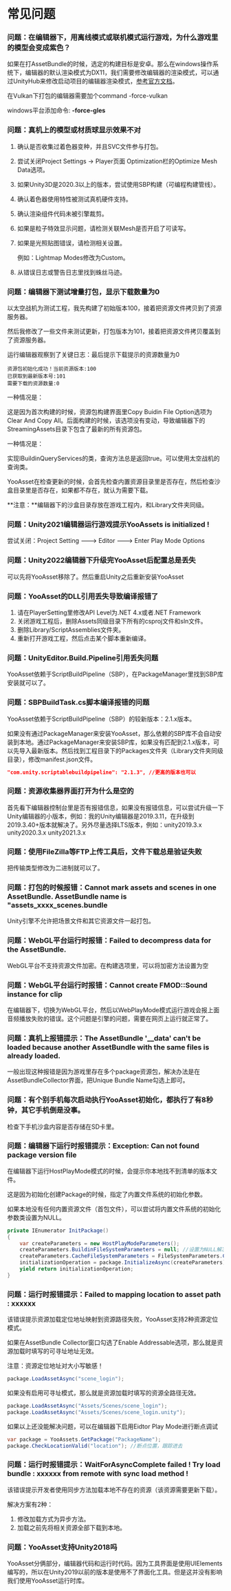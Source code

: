 # 常见问题

### 问题：在编辑器下，用离线模式或联机模式运行游戏，为什么游戏里的模型会变成紫色？

如果在打AssetBundle的时候，选定的构建目标是安卓。那么在windows操作系统下，编辑器的默认渲染模式为DX11，我们需要修改编辑器的渲染模式，可以通过UnityHub来修改启动项目的编辑器渲染模式，[参考官方文档](https://docs.unity3d.com/cn/2019.4/Manual/CommandLineArguments.html)。

在Vulkan下打包的编辑器需要加个command -force-vulkan

windows平台添加命令: **-force-gles**

### 问题：真机上的模型或材质球显示效果不对

1. 确认是否收集过着色器变种，并且SVC文件参与打包。

2. 尝试关闭Project Settings -> Player页面 Optimization栏的Optimize Mesh Data选项。

3. 如果Unity3D是2020.3以上的版本，尝试使用SBP构建（可编程构建管线）。

4. 确认着色器使用特性被测试真机硬件支持。

5. 确认渲染组件代码未被引擎裁剪。

6. 如果是粒子特效显示问题，请检测关联Mesh是否开启了可读写。

7. 如果是光照贴图错误，请检测相关设置。

   例如：Lightmap Modes修改为Custom。

7. 从错误日志或警告日志里找到蛛丝马迹。

### 问题：编辑器下测试增量打包，显示下载数量为0

以太空战机为测试工程，我先构建了初始版本100，接着把资源文件拷贝到了资源服务器。

然后我修改了一些文件来测试更新，打包版本为101，接着把资源文件拷贝覆盖到了资源服务器。

运行编辑器观察到了关键日志：最后提示下载提示的资源数量为0

```
资源包初始化成功！当前资源版本:100
已获取到最新版本号:101
需要下载的资源数量:0
```

一种情况是：

这是因为首次构建的时候，资源包构建界面里Copy Buidin File Option选项为Clear And Copy All。后面构建的时候，该选项没有变动，导致编辑器下的StreamingAssets目录下包含了最新的所有资源包。

一种情况是：

实现IBuildinQueryServices的类，查询方法总是返回true。可以使用太空战机的查询类。

YooAsset在检查更新的时候，会首先检查内置资源目录里是否存在，然后检查沙盒目录里是否存在，如果都不存在，就认为需要下载。

**注意：**编辑器下的沙盒目录存放在游戏工程内，和Library文件夹同级。

### 问题：Unity2021编辑器运行游戏提示YooAssets is initialized !

尝试关闭：Project Setting ---> Editor ---> Enter Play Mode Options

### 问题：Unity2022编辑器下升级完YooAsset后配置总是丢失

可以先将YooAsset移除了。然后重启Unity之后重新安装YooAsset

### 问题：YooAsset的DLL引用丢失导致编译报错了

1. 请在PlayerSetting里修改API Level为.NET 4.x或者.NET Framework
2. 关闭游戏工程后，删除Assets同级目录下所有的csproj文件和sln文件。
3. 删除Library/ScriptAssemblies文件夹。
4. 重新打开游戏工程，然后点击某个脚本重新编译。

### 问题：UnityEditor.Build.Pipeline引用丢失问题

YooAsset依赖于ScriptBuildPipeline（SBP），在PackageManager里找到SBP库安装就可以了。

### 问题：SBPBuildTask.cs脚本编译报错的问题

YooAsset依赖于ScriptBuildPipeline（SBP）的较新版本：2.1.x版本。

如果没有通过PackageManager来安装YooAsset，那么依赖的SBP库不会自动安装到本地。通过PackageManager来安装SBP库，如果没有匹配到2.1.x版本，可以先导入最新版本。然后找到工程目录下的Packages文件夹（Library文件夹同级目录），修改manifest.json文件。

```json
"com.unity.scriptablebuildpipeline": "2.1.3", //更高的版本也可以
```

### 问题：资源收集器界面打开为什么是空的

首先看下编辑器控制台里是否有报错信息，如果没有报错信息，可以尝试升级一下Unity编辑器的小版本，例如：我的Unity编辑器是2019.3.11，在升级到2019.3.40+版本就解决了。另外尽量选择LTS版本，例如：unity2019.3.x  unity2020.3.x  unity2021.3.x

### 问题：使用FileZilla等FTP上传工具后，文件下载总是验证失败

把传输类型修改为二进制就可以了。

### 问题：打包的时候报错：Cannot mark assets and scenes in one AssetBundle. AssetBundle name is "assets_xxxx_scenes.bundle

Unity引擎不允许把场景文件和其它资源文件一起打包。

### 问题：WebGL平台运行时报错：Failed to decompress data for the AssetBundle.

WebGL平台不支持资源文件加密。在构建选项里，可以将加密方法设置为空

### 问题：WebGL平台运行时报错：Cannot create FMOD::Sound instance for clip

在编辑器下，切换为WebGL平台，然后以WebPlayMode模式运行游戏会报上面音频播放失败的错误。这个问题是引擎的问题，需要在网页上运行就正常了。

### 问题：真机上报错提示：The AssetBundle '__data' can't be loaded because another AssetBundle with the same files is already loaded.

一般出现这种报错是因为游戏里存在多个package资源包，解决办法是在AssetBundleCollector界面，把Unique Bundle Name勾选上即可。

### 问题：有个别手机每次启动执行YooAsset初始化，都执行了有8秒钟，其它手机倒是没事。

检查下手机沙盒内容是否存储在SD卡里。

### 问题：编辑器下运行时报错提示：Exception: Can not found package version file

在编辑器下运行HostPlayMode模式的时候，会提示你本地找不到清单的版本文件。

这是因为初始化创建Package的时候，指定了内置文件系统的初始化参数。

如果本地没有任何内置资源文件（首包文件），可以尝试将内置文件系统的初始化参数类设置为NULL。

```csharp
private IEnumerator InitPackage()
{
    var createParameters = new HostPlayModeParameters();
    createParameters.BuildinFileSystemParameters = null; //设置为NULL解决报错！
    createParameters.CacheFileSystemParameters = FileSystemParameters.CreateDefaultCacheFileSystemParameters(remoteServices);
    initializationOperation = package.InitializeAsync(createParameters);
    yield return initializationOperation;
}
```

### 问题：运行时报错提示：Failed to mapping location to asset path : xxxxxx

该错误提示资源加载定位地址映射到资源路径失败，YooAsset支持2种资源定位模式。

如果在AssetBundle Collector窗口勾选了Enable Addressable选项，那么就是资源加载时填写的可寻址地址无效。

注意：资源定位地址对大小写敏感！

```csharp
package.LoadAssetAsync("scene_login");
```

如果没有启用可寻址模式，那么就是资源加载时填写的资源全路径无效。

```csharp
package.LoadAssetAsync("Assets/Scenes/scene_login");
package.LoadAssetAsync("Assets/Scenes/scene_login.unity");
```

如果以上还没能解决问题，可以在编辑器下启用Eidtor Play Mode进行断点调试

```c#
var package = YooAssets.GetPackage("PackageName");
package.CheckLocationValid("location"); //断点位置，跟踪进去
```

### 问题：运行时报错提示：WaitForAsyncComplete failed ! Try load bundle : xxxxxx from remote with sync load method !

该错误提示开发者使用同步方法加载本地不存在的资源（该资源需要更新下载）。

解决方案有2种：

1. 修改加载方式为异步方法。
2. 加载之前先将相关资源全部下载到本地。

### 问题：YooAsset支持Unity2018吗

YooAsset分俩部分，编辑器代码和运行时代码。因为工具界面是使用UIElements编写的，所以在Unity2019以前的版本是使用不了界面化工具。但是这并没有影响我们使用YooAsset运行时库。
